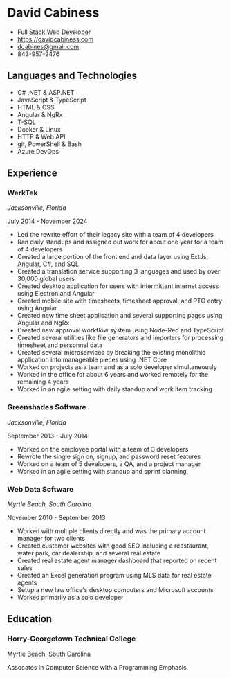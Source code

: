 # David Cabiness

- Full Stack Web Developer
- https://davidcabiness.com
- dcabines@gmail.com
- 843-957-2476

## Languages and Technologies
- C# .NET & ASP.NET
- JavaScript & TypeScript
- HTML & CSS
- Angular & NgRx
- T-SQL
- Docker & Linux
- HTTP & Web API
- git, PowerShell & Bash
- Azure DevOps

## Experience

### WerkTek
*Jacksonville, Florida*

July 2014 - November 2024

- Led the rewrite effort of their legacy site with a team of 4 developers
- Ran daily standups and assigned out work for about one year for a team of 4 developers
- Created a large portion of the front end and data layer using ExtJs, Angular, C#, and SQL
- Created a translation service supporting 3 languages and used by over 30,000 global users
- Created desktop application for users with intermittent internet access using Electron and Angular
- Created mobile site with timesheets, timesheet approval, and PTO entry using Angular
- Created new time sheet application and several supporting pages using Angular and NgRx
- Created new approval workflow system using Node-Red and TypeScript
- Created several utilities like file generators and importers for processing timesheet and personnel data
- Created several microservices by breaking the existing monolithic application into manageable pieces using .NET Core
- Worked on projects as a team and as a solo developer simultaneously
- Worked in the office for about 6 years and worked remotely for the remaining 4 years
- Worked in an agile setting with daily standup and work item tracking

### Greenshades Software
*Jacksonville, Florida*

September 2013 - July 2014

- Worked on the employee portal with a team of 3 developers
- Rewrote the single sign on, signup, and password reset features
- Worked on a team of 5 developers, a QA, and a project manager
- Worked in an agile setting with standup and sprint planning

### Web Data Software
*Myrtle Beach, South Carolina*

November 2010 - September 2013

- Worked with multiple clients directly and was the primary account manager for two clients
- Created customer websites with good SEO including a reastaurant, water park, car dealership, and several real estate 
- Created real estate agent manager dashboard that reported on recent sales
- Created an Excel generation program using MLS data for real estate agents
- Setup a new law office's desktop computers and Microsoft accounts
- Worked primarily as a solo developer

## Education

### Horry-Georgetown Technical College

Myrtle Beach, South Carolina

Assocates in Computer Science with a Programming Emphasis
